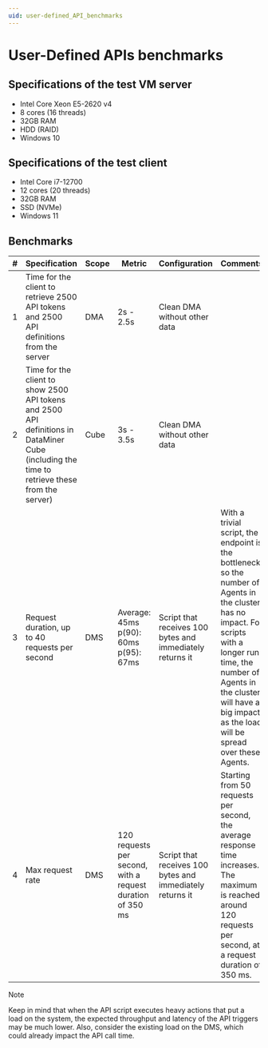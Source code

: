 ```yaml
---
uid: user-defined_API_benchmarks
---
```


# User-Defined APIs benchmarks

## Specifications of the test VM server

- Intel Core Xeon E5-2620 v4
- 8 cores (16 threads)
- 32GB RAM
- HDD (RAID)
- Windows 10

## Specifications of the test client

- Intel Core i7-12700
- 12 cores (20 threads)
- 32GB RAM
- SSD (NVMe)
- Windows 11

## Benchmarks

| \# | Specification | Scope | Metric | Configuration | Comments |
| -- | ------------- | ----- | ------ | ------------- | -------- |
| 1 | Time for the client to retrieve 2500 API tokens and 2500 API definitions from the server | DMA | 2s - 2.5s | Clean DMA without other data | |
| 2 | Time for the client to show 2500 API tokens and 2500 API definitions in DataMiner Cube (including the time to retrieve these from the server) | Cube | 3s - 3.5s | Clean DMA without other data | |
| 3 | Request duration, up to 40 requests per second | DMS | Average: 45ms<br/>p(90): 60ms<br/>p(95): 67ms | Script that receives 100 bytes and immediately returns it | With a trivial script, the endpoint is the bottleneck, so the number of Agents in the cluster has no impact. For scripts with a longer run time, the number of Agents in the cluster will have a big impact, as the load will be spread over these Agents. |
| 4 | Max request rate | DMS | 120 requests per second, with a request duration of 350 ms | Script that receives 100 bytes and immediately returns it | Starting from 50 requests per second, the average response time increases. The maximum is reached around 120 requests per second, at a request duration of 350 ms. |

> [!NOTE]
> Keep in mind that when the API script executes heavy actions that put a load on the system, the expected throughput and latency of the API triggers may be much lower. Also, consider the existing load on the DMS, which could already impact the API call time.
